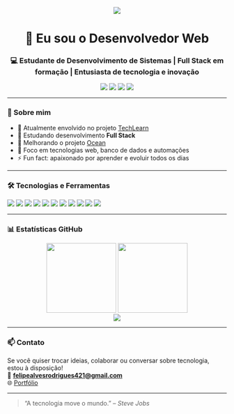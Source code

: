 <p align="center">
  <img src="https://capsule-render.vercel.app/api?type=waving&color=0e75b6&height=200&section=header&text=Felipe%20Alves&fontSize=40&fontColor=ffffff" />
</p>

<h1 align="center">👋 Eu sou o Desenvolvedor Web</h1>
<h3 align="center">💻 Estudante de Desenvolvimento de Sistemas | Full Stack em formação | Entusiasta de tecnologia e inovação</h3>

<p align="center">
  <a href="https://portfolio-delta-weld-26.vercel.app" target="_blank"><img src="https://img.shields.io/badge/Portfólio-000?style=for-the-badge&logo=vercel&logoColor=white" /></a>
  <a href="mailto:felipealvesrodrigues421@gmail.com"><img src="https://img.shields.io/badge/Email-EA4335?style=for-the-badge&logo=gmail&logoColor=white" /></a>
  <a href="https://linkedin.com/in/felipealvesrodrigues"><img src="https://img.shields.io/badge/LinkedIn-0A66C2?style=for-the-badge&logo=linkedin&logoColor=white" /></a>
  <a href="https://instagram.com/felipe_alvesrodri"><img src="https://img.shields.io/badge/Instagram-E4405F?style=for-the-badge&logo=instagram&logoColor=white" /></a>
</p>

---

### 🚀 Sobre mim

- 🔭 Atualmente envolvido no projeto [TechLearn](https://github.com/magat0n/Tech-Learn-UNIMAR)  
- 🌱 Estudando desenvolvimento **Full Stack**  
- 🔧 Melhorando o projeto [Ocean](https://github.com/FelipeAlves4/Projeto-Ocean)  
- 💬 Foco em tecnologias web, banco de dados e automações  
- ⚡ Fun fact: apaixonado por aprender e evoluir todos os dias  

---

### 🛠️ Tecnologias e Ferramentas

<p align="left">
  <img src="https://img.shields.io/badge/-HTML5-E34F26?style=flat&logo=html5&logoColor=white" />
  <img src="https://img.shields.io/badge/-CSS3-1572B6?style=flat&logo=css3&logoColor=white" />
  <img src="https://img.shields.io/badge/-JavaScript-F7DF1E?style=flat&logo=javascript&logoColor=black" />
  <img src="https://img.shields.io/badge/-Node.js-339933?style=flat&logo=nodedotjs&logoColor=white" />
  <img src="https://img.shields.io/badge/-Python-3776AB?style=flat&logo=python&logoColor=white" />
  <img src="https://img.shields.io/badge/-MySQL-4479A1?style=flat&logo=mysql&logoColor=white" />
  <img src="https://img.shields.io/badge/-SQLite-003B57?style=flat&logo=sqlite&logoColor=white" />
  <img src="https://img.shields.io/badge/-Firebase-FFCA28?style=flat&logo=firebase&logoColor=black" />
  <img src="https://img.shields.io/badge/-Git-F05032?style=flat&logo=git&logoColor=white" />
  <img src="https://img.shields.io/badge/-Postman-FF6C37?style=flat&logo=postman&logoColor=white" />
  <img src="https://img.shields.io/badge/-Figma-F24E1E?style=flat&logo=figma&logoColor=white" />
</p>

---

### 📊 Estatísticas GitHub

<div align="center">
  <img height="160em" src="https://github-readme-stats.vercel.app/api?username=FelipeAlves4&show_icons=true&theme=tokyonight&include_all_commits=true&count_private=true"/>
  <img height="160em" src="https://github-readme-stats.vercel.app/api/top-langs/?username=FelipeAlves4&layout=compact&langs_count=7&theme=tokyonight"/>
</div>
<div align="center">
  <img src="https://github-readme-streak-stats.herokuapp.com/?user=FelipeAlves4&theme=tokyonight" />
</div>

---

### 📫 Contato

Se você quiser trocar ideias, colaborar ou conversar sobre tecnologia, estou à disposição!  
📧 **felipealvesrodrigues421@gmail.com**  
🌐 [Portfólio](https://portfolio-delta-weld-26.vercel.app)

---

> “A tecnologia move o mundo.” – *Steve Jobs*
